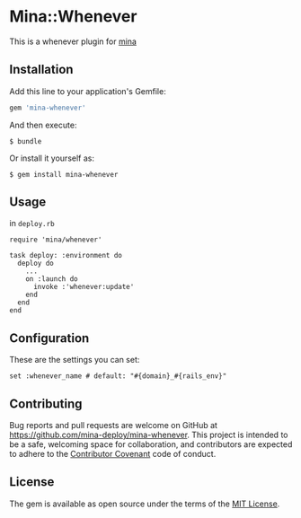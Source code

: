 # Mina::Whenever

This is a whenever plugin for [mina](https://github.com/mina-deploy/mina)

## Installation

Add this line to your application's Gemfile:

```ruby
gem 'mina-whenever'
```

And then execute:

    $ bundle

Or install it yourself as:

    $ gem install mina-whenever

## Usage

in `deploy.rb`

    require 'mina/whenever'

    task deploy: :environment do
      deploy do
        ...
        on :launch do
          invoke :'whenever:update'
        end
      end
    end

## Configuration

These are the settings you can set:

    set :whenever_name # default: "#{domain}_#{rails_env}"

## Contributing

Bug reports and pull requests are welcome on GitHub at https://github.com/mina-deploy/mina-whenever. This project is intended to be a safe, welcoming space for collaboration, and contributors are expected to adhere to the [Contributor Covenant](http://contributor-covenant.org) code of conduct.

## License

The gem is available as open source under the terms of the [MIT License](http://opensource.org/licenses/MIT).
